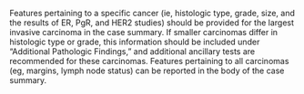 Features pertaining to a specific cancer (ie, histologic type, grade, size, and the results of ER, PgR, and HER2 studies) should be provided for the largest invasive carcinoma in the case summary. If smaller carcinomas differ in histologic type or grade, this information should be included under “Additional Pathologic Findings,” and additional ancillary tests are recommended for these carcinomas. Features pertaining to all carcinomas (eg, margins, lymph node status) can be reported in the body of the case summary.
